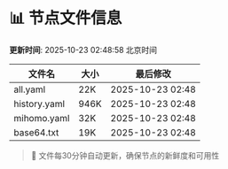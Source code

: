 # 📊 节点文件信息

**更新时间**: 2025-10-23 02:48:58 北京时间

| 文件名 | 大小 | 最后修改 |
|--------|------|----------|
| all.yaml | 22K | 2025-10-23 02:48 |
| history.yaml | 946K | 2025-10-23 02:48 |
| mihomo.yaml | 32K | 2025-10-23 02:48 |
| base64.txt | 19K | 2025-10-23 02:48 |

> 🔄 文件每30分钟自动更新，确保节点的新鲜度和可用性
